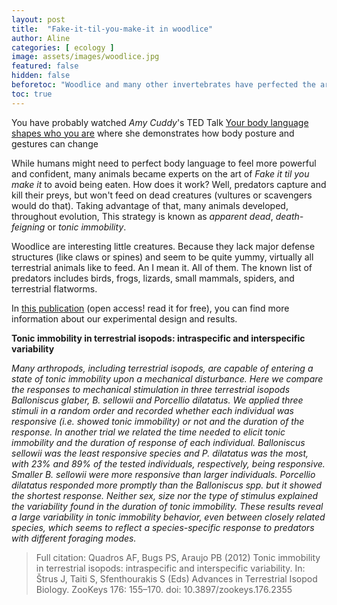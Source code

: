 ```yaml
---
layout: post
title:  "Fake-it-til-you-make-it in woodlice"
author: Aline
categories: [ ecology ]
image: assets/images/woodlice.jpg
featured: false
hidden: false
beforetoc: "Woodlice and many other invertebrates have perfected the art of Fake it til you make it to deceive predators"
toc: true
---
```


You have probably watched _Amy Cuddy_'s TED Talk <a href="https://www.ted.com/talks/amy_cuddy_your_body_language_shapes_who_you_are">Your body language shapes who you are</a> where she demonstrates how body posture and gestures can change  

While humans might need to perfect body language to feel more powerful and confident, many animals became experts on the art of _Fake it til you make it_ to avoid being eaten.
How does it work? Well, predators capture and kill their preys, but won't feed on dead creatures (vultures or scavengers would do that). Taking advantage of that, many animals developed, throughout evolution,  This strategy is known as *apparent dead*, *death-feigning*  or *tonic immobility*.

Woodlice are interesting little creatures. Because they lack major defense structures (like claws or spines) and seem to be quite yummy, virtually all terrestrial animals like to feed. An I mean it. All of them. The known list of predators includes birds, frogs, lizards, small mammals, spiders, and terrestrial flatworms.



In <a href="http://10.3897/zookeys.176.2355">this publication</a> (open access! read it for free), you can find more information about our experimental design and results.

**Tonic immobility in terrestrial isopods: intraspecific and interspecific
variability**

*Many arthropods, including terrestrial isopods, are capable of entering a state of tonic immobility upon a
mechanical disturbance. Here we compare the responses to mechanical stimulation in three terrestrial isopods
Balloniscus glaber, B. sellowii and Porcellio dilatatus. We applied three stimuli in a random order and recorded
whether each individual was responsive (i.e. showed tonic immobility) or not and the duration of the response.
In another trial we related the time needed to elicit tonic immobility and the duration of response of
each individual. Balloniscus sellowii was the least responsive species and P. dilatatus was the most, with 23%
and 89% of the tested individuals, respectively, being responsive. Smaller B. sellowii were more responsive
than larger individuals. Porcellio dilatatus responded more promptly than the Balloniscus spp. but it showed
the shortest response. Neither sex, size nor the type of stimulus explained the variability found in the duration
of tonic immobility. These results reveal a large variability in tonic immobility behavior, even between closely
related species, which seems to reflect a species-specific response to predators with different foraging modes.*

> Full citation: Quadros AF, Bugs PS, Araujo PB (2012) Tonic immobility in terrestrial isopods: intraspecific and interspecific
variability. In: Štrus J, Taiti S, Sfenthourakis S (Eds) Advances in Terrestrial Isopod Biology. ZooKeys 176: 155–170. doi:
10.3897/zookeys.176.2355
